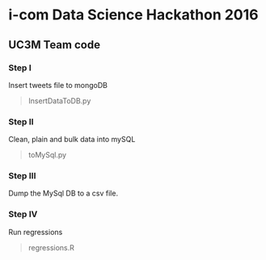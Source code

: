 # i-com Data Science Hackathon 2016
## UC3M Team code

### Step I
Insert tweets file to mongoDB
> InsertDataToDB.py

### Step II
Clean, plain and bulk data into mySQL
> toMySql.py

### Step III
Dump the MySql DB to a csv file.

### Step IV
Run regressions
> regressions.R

